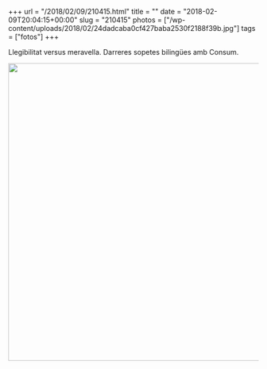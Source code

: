 +++
url = "/2018/02/09/210415.html"
title = ""
date = "2018-02-09T20:04:15+00:00"
slug = "210415"
photos = ["/wp-content/uploads/2018/02/24dadcaba0cf427baba2530f2188f39b.jpg"]
tags = ["fotos"]
+++

Llegibilitat versus meravella. Darreres sopetes bilingües amb Consum.

<img src="/wp-content/uploads/2018/02/24dadcaba0cf427baba2530f2188f39b.jpg" width="600" height="600" />

